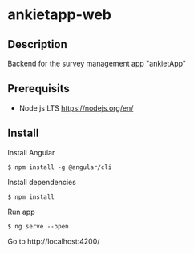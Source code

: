 # ankietapp-web

## Description
Backend for the survey management app "ankietApp"

## Prerequisits
- Node js LTS https://nodejs.org/en/

## Install
Install Angular
```
$ npm install -g @angular/cli
```
Install dependencies
```
$ npm install
```
Run app
```
$ ng serve --open
```
Go to http://localhost:4200/
